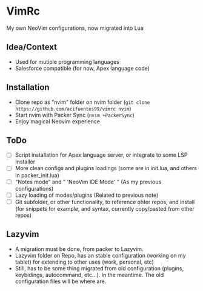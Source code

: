 # VimRc

My own NeoVim configurations, now migrated into Lua

## Idea/Context

* Used for mutiple programming languages
* Salesforce compatible (for now, Apex language code)

## Installation

* Clone repo as "nvim" folder on nvim folder (`git clone https://github.com/acifuentes99/vimrc nvim`)
* Start nvim with Packer Sync (`nvim +PackerSync`)
* Enjoy magical Neovim experience

## ToDo

* [ ] Script installation for Apex language server, or integrate to some LSP Installer
* [ ] More clean configs and plugins loadings (some are in init.lua, and others in packer_init.lua)
* [ ] "Notes mode" and " 'NeoVim IDE Mode' " (As my previous configurations)
* [ ] Lazy loading of modes/plugins (Related to previous note)
* [ ] Git subfolder, or other functionality, to reference ohter repos, and install (for snippets for example, and syntax, currently copy/pasted from other repos)

## Lazyvim

* A migration must be done, from packer to Lazyvim.
* Lazyvim folder on Repo, has an stable configuration (working on my tablet) for extending to other uses (work, personal, etc)
* Still, has to be some thing migrated from old configuration (plugins, keybidings, autocommand, etc...). In the meantime. The old configuration files will be where are.
